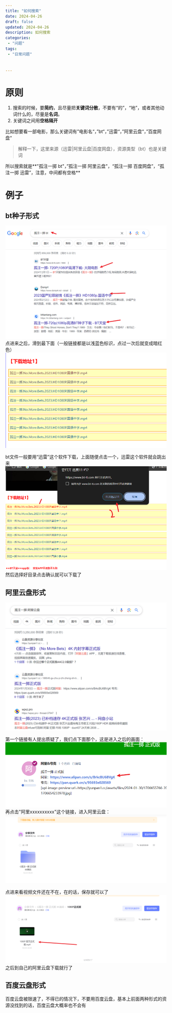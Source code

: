 ```yaml
---
title: "如何搜索"
date: 2024-04-26
draft: false
updated: 2024-04-26
description: 如何搜索
categories:
 - "问题"
tags:
 - "日常问题"
 

---
```




# 原则

1. 搜索的时候，要**简约**，且尽量把**关键词分散**，不要有“的”，“地”，或者其他动词什么的，尽量是**名词**。
2. 关键词之间用**空格隔开**  

比如想要看一部电影，那么关键词有”电影名“，”bt“，”迅雷“，”阿里云盘“，”百度网盘“  

> 解释一下，这里来源（迅雷|阿里云盘|百度网盘），资源类型（bt）也是关键词

所以搜索就是**"孤注一掷 bt"，”孤注一掷 阿里云盘"，“孤注一掷 百度网盘”，“孤注一掷 迅雷”，注意，中间都有空格**  

# 例子

## bt种子形式

![image-20240226132336128](https://raw.githubusercontent.com/lwmfjc/lwmfjc.github.io.resource/main/img/2024/02/26/20240226132340.png)  
 点进来之后，滑到最下面（一般链接都是以浅蓝色标识，点过一次后就变成暗红色）  
![image-20240226132614759](https://raw.githubusercontent.com/lwmfjc/lwmfjc.github.io.resource/main/img/2024/02/26/20240226132617.png)

bt文件一般要用“迅雷”这个软件下载，上面随便点击一个，迅雷这个软件就会跳出来  
![image-20240226132743460](https://raw.githubusercontent.com/lwmfjc/lwmfjc.github.io.resource/main/img/2024/02/26/20240226132746.png)  
然后选择好目录点击确认就可以下载了

## 阿里云盘形式

![image-20240226133054195](https://raw.githubusercontent.com/lwmfjc/lwmfjc.github.io.resource/main/img/2024/02/26/20240226133056.png)

第一个链接有人提出质疑了，我们点下面那个，这是进入之后的画面：  
![image-20240226133201891](https://raw.githubusercontent.com/lwmfjc/lwmfjc.github.io.resource/main/img/2024/02/26/20240226133204.png)  
再点击"阿里xxxxxxxxxx"这个链接，进入阿里云盘：  
![image-20240226133251855](https://raw.githubusercontent.com/lwmfjc/lwmfjc.github.io.resource/main/img/2024/02/26/20240226133254.png)

点进来看视频文件还在不在，在的话，保存就可以了  
![image-20240226133340936](https://raw.githubusercontent.com/lwmfjc/lwmfjc.github.io.resource/main/img/2024/02/26/20240226133343.png)  
之后到自己的阿里云盘下载就行了

## 百度云盘形式

百度云盘被限速了，不得已的情况下，不要用百度云盘，基本上前面两种形式的资源没找到的话，百度云盘大概率也不会有

